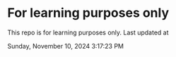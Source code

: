 # For learning purposes only
This repo is for learning purposes only.
Last updated at

Sunday, November 10, 2024 3:17:23 PM

